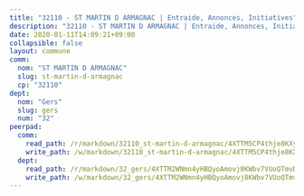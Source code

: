 ```yaml
---
title: "32110 - ST MARTIN D ARMAGNAC | Entraide, Annonces, Initiatives"
description: "32110 - ST MARTIN D ARMAGNAC | Entraide, Annonces, Initiatives"
date: 2020-01-11T14:09:21+09:00
collapsible: false
layout: commune
comm:
  nom: "ST MARTIN D ARMAGNAC"
  slug: st-martin-d-armagnac
  cp: "32110"
dept:
  nom: "Gers"
  slug: gers
  num: "32"
peerpad:
  comm:
    read_path: /r/markdown/32110_st-martin-d-armagnac/4XTTM5CP4thje8KXyAnUHreRu9Puwx9QY3ovkm3HSA9sk6w35
    write_path: /w/markdown/32110_st-martin-d-armagnac/4XTTM5CP4thje8KXyAnUHreRu9Puwx9QY3ovkm3HSA9sk6w35-K3TgURYrnTybEYFkvjPALnAGtzSeikuahoyhdMCoPN2u1qxb2r9115MNGEQJLg97htteJtR2f9PdLMftkCJVXxfjgjW7nD6ZV8u2DKxTqUbzXp5dBaFybeAAxYyPWi4xdLLoxP1R
  dept:
    read_path: /r/markdown/32_gers/4XTTM2WNmn4yHBQyoAmovj8KWbv7VUoQTmvDpdT3o124AgWEe
    write_path: /w/markdown/32_gers/4XTTM2WNmn4yHBQyoAmovj8KWbv7VUoQTmvDpdT3o124AgWEe-K3TgUpYJfQLfW5uoLbdwErZNx29AEkCAso1EvCZzqaD3z7aQWWvGchjPJifpsj2b2MrnxAXUWCQXyv6K9rEMDPiEmuqTRE8ziuYLh1MUbtQUwwoYxV2abqSdJr66fFRHJZtY62y8
---
```


